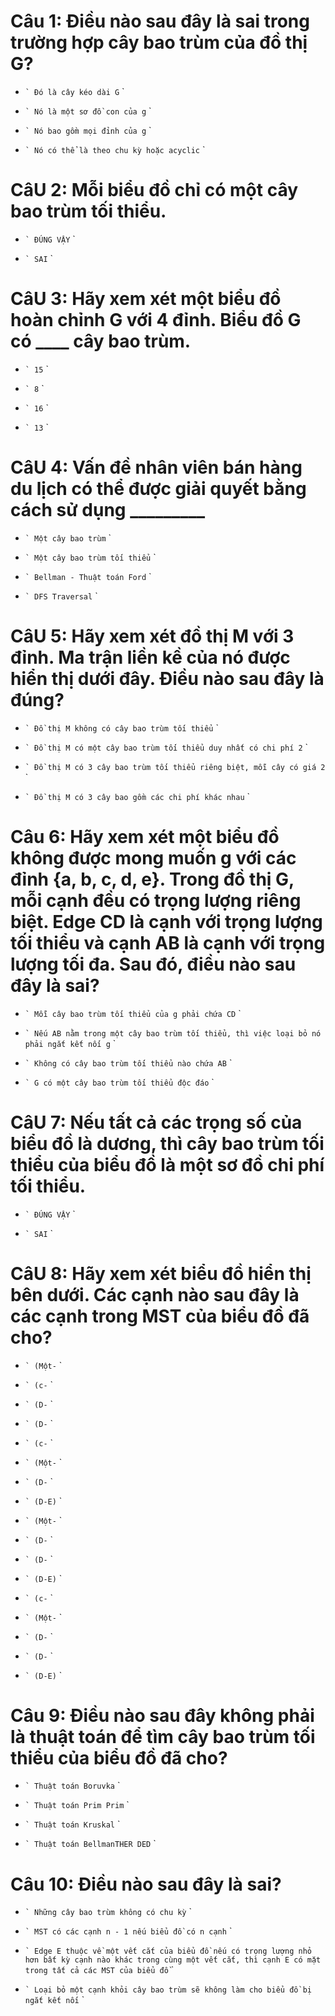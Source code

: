 # Câu 1: Điều nào sau đây là sai trong trường hợp cây bao trùm của đồ thị G?

- `` `
  Đó là cây kéo dài G
  `` `

- `` `
  Nó là một sơ đồ con của g
  `` `

- `` `
  Nó bao gồm mọi đỉnh của g
  `` `

* `` `
  Nó có thể là theo chu kỳ hoặc acyclic
  `` `

# CâU 2: Mỗi biểu đồ chỉ có một cây bao trùm tối thiểu.

- `` `
  ĐÚNG VẬY
  `` `

* `` `
  SAI
  `` `

# CâU 3: Hãy xem xét một biểu đồ hoàn chỉnh G với 4 đỉnh. Biểu đồ G có ____ cây bao trùm.

- `` `
  15
  `` `

- `` `
  8
  `` `

* `` `
  16
  `` `

- `` `
  13
  `` `

# CâU 4: Vấn đề nhân viên bán hàng du lịch có thể được giải quyết bằng cách sử dụng _________

- `` `
  Một cây bao trùm
  `` `

* `` `
  Một cây bao trùm tối thiểu
  `` `

- `` `
  Bellman - Thuật toán Ford
  `` `

- `` `
  DFS Traversal
  `` `

# CâU 5: Hãy xem xét đồ thị M với 3 đỉnh. Ma trận liền kề của nó được hiển thị dưới đây. Điều nào sau đây là đúng?

- `` `
  Đồ thị M không có cây bao trùm tối thiểu
  `` `

- `` `
  Đồ thị M có một cây bao trùm tối thiểu duy nhất có chi phí 2
  `` `

* `` `
  Đồ thị M có 3 cây bao trùm tối thiểu riêng biệt, mỗi cây có giá 2
  `` `

- `` `
  Đồ thị M có 3 cây bao gồm các chi phí khác nhau
  `` `

# Câu 6: Hãy xem xét một biểu đồ không được mong muốn g với các đỉnh {a, b, c, d, e}. Trong đồ thị G, mỗi cạnh đều có trọng lượng riêng biệt. Edge CD là cạnh với trọng lượng tối thiểu và cạnh AB là cạnh với trọng lượng tối đa. Sau đó, điều nào sau đây là sai?

- `` `
  Mỗi cây bao trùm tối thiểu của g phải chứa CD
  `` `

- `` `
  Nếu AB nằm trong một cây bao trùm tối thiểu, thì việc loại bỏ nó phải ngắt kết nối g
  `` `

* `` `
  Không có cây bao trùm tối thiểu nào chứa AB
  `` `

- `` `
  G có một cây bao trùm tối thiểu độc đáo
  `` `

# CâU 7: Nếu tất cả các trọng số của biểu đồ là dương, thì cây bao trùm tối thiểu của biểu đồ là một sơ đồ chi phí tối thiểu.

* `` `
  ĐÚNG VẬY
  `` `

- `` `
  SAI
  `` `

# CâU 8: Hãy xem xét biểu đồ hiển thị bên dưới. Các cạnh nào sau đây là các cạnh trong MST của biểu đồ đã cho?

- `` `
  (Một-
  `` `

* `` `
  (c-
  `` `

- `` `
  (D-
  `` `

- `` `
  (D-
  `` `

- `` `
  (c-
  `` `

- `` `
  (Một-
  `` `

- `` `
  (D-
  `` `

- `` `
  (D-E)
  `` `

* `` `
  (Một-
  `` `

- `` `
  (D-
  `` `

* `` `
  (D-
  `` `

- `` `
  (D-E)
  `` `

- `` `
  (c-
  `` `

- `` `
  (Một-
  `` `

- `` `
  (D-
  `` `

* `` `
  (D-
  `` `

- `` `
  (D-E)
  `` `

# Câu 9: Điều nào sau đây không phải là thuật toán để tìm cây bao trùm tối thiểu của biểu đồ đã cho?

- `` `
  Thuật toán Boruvka
  `` `

- `` `
  Thuật toán Prim Prim
  `` `

- `` `
  Thuật toán Kruskal
  `` `

* `` `
  Thuật toán BellmanTHER DED
  `` `

# Câu 10: Điều nào sau đây là sai?

- `` `
  Những cây bao trùm không có chu kỳ
  `` `

- `` `
  MST có các cạnh n - 1 nếu biểu đồ có n cạnh
  `` `

- `` `
  Edge E thuộc về một vết cắt của biểu đồ nếu có trọng lượng nhỏ hơn bất kỳ cạnh nào khác trong cùng một vết cắt, thì cạnh E có mặt trong tất cả các MST của biểu đồ
  `` `

* `` `
  Loại bỏ một cạnh khỏi cây bao trùm sẽ không làm cho biểu đồ bị ngắt kết nối
  `` `